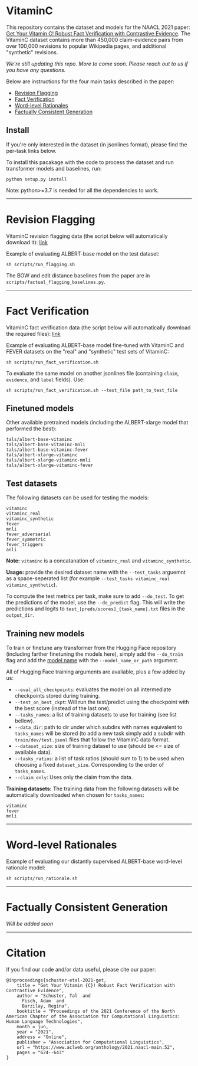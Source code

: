 # VitaminC
This repository contains the dataset and models for the NAACL 2021 paper: [Get Your Vitamin C! Robust Fact Verification with Contrastive Evidence](https://arxiv.org/abs/2103.08541). The VitaminC dataset contains more than 450,000 claim-evidence pairs from over 100,000 revisions to popular Wikipedia pages, and additional "synthetic" revisions.

*We're still updating this repo. More to come soon. Please reach out to us if you have any questions.*

Below are instructions for the four main tasks described in the paper:
* [Revision Flagging](#revision-flagging)
* [Fact Verification](#fact-verification)
* [Word-level Rationales](#word-level-rationales)
* [Factually Consistent Generation](#factually-consistent-generation)

## Install

If you're only interested in the dataset (in jsonlines format), please find the per-task links below.

To install this pacakage with the code to process the dataset and run transformer models and baselines, run:
```
python setup.py install
```
Note: python>=3.7 is needed for all the dependencies to work.

---
# Revision Flagging
VitaminC revision flagging data (the script below will automatically download it): [link](https://github.com/TalSchuster/talschuster.github.io/raw/master/static/vitaminc_flagging.zip)

Example of evaluating ALBERT-base model on the test dataset:
```
sh scripts/run_flagging.sh
```

The BOW and edit distance baselines from the paper are in `scripts/factual_flagging_baselines.py`.

---

# Fact Verification

VitaminC fact verification data (the script below will automatically download the required files): [link](https://github.com/TalSchuster/talschuster.github.io/raw/master/static/vitaminc.zip)

Example of evaluating ALBERT-base model fine-tuned with VitaminC and FEVER datasets on the "real" and "synthetic" test sets of VitaminC:
```
sh scripts/run_fact_verification.sh
```
To evaluate the same model on another jsonlines file (containing `claim`, `evidence`, and `label` fields). Use:
```
sh scripts/run_fact_verification.sh --test_file path_to_test_file
```

## Finetuned models
Other available pretrained models (including the ALBERT-xlarge model that performed the best):
```
tals/albert-base-vitaminc
tals/albert-base-vitaminc-mnli
tals/albert-base-vitaminc-fever
tals/albert-xlarge-vitaminc
tals/albert-xlarge-vitaminc-mnli
tals/albert-xlarge-vitaminc-fever
```

## Test datasets
The following datasets can be used for testing the models:
```
vitaminc
vitaminc_real
vitaminc_synthetic
fever
mnli
fever_adversarial
fever_symmetric
fever_triggers
anli
```
**Note:** `vitaminc` is a concatanation of `vitaminc_real` and `vitaminc_synthetic`.

**Usage:** provide the desired dataset name with the `--test_tasks` arguemnt as a space-seperated list (for example `--test_tasks vitaminc_real vitaminc_synthetic`).

To compute the test metrics per task, make sure to add `--do_test`. To get the predictions of the model, use the `--do_predict` flag. This will write the predictions and logits to `test_[preds/scores]_{task_name}.txt` files in the `output_dir`.

## Training new models
To train or finetune any transformer from the Hugging Face repository (including farther finetuning the models here), simply add the `--do_train` flag and add the [model name](https://huggingface.co/models) with the `--model_name_or_path` argument.

All of Hugging Face training arguments are available, plus a few added by us:
* `--eval_all_checkpoints`: evaluates the model on all intermediate checkpoints stored during training.
* `--test_on_best_ckpt`: Will run the test/predict using the checkpoint with the best score (instead of the last one).
* `--tasks_names`: a list of training datasets to use for training (see list bellow).
* `--data_dir`: path to dir under which subdirs with names equivalent to `tasks_names` will be stored (to add a new task simply add a subdir with `train/dev/test.jsonl` files that follow the VitaminC data format.
* `--dataset_size`: size of training dataset to use (should be <= size of available data).
* `--tasks_ratios`: a list of task ratios (should sum to 1) to be used when choosing a fixed `dataset_size`. Corresponding to the order of `tasks_names`.
* `--claim_only`: Uses only the claim from the data. 

**Training datasets:** 
The training data from the following datasets will be automatically downloaded when chosen for `tasks_names`:
```
vitaminc
fever
mnli
```

---
# Word-level Rationales

Example of evaluating our distantly supervised ALBERT-base word-level rationale model:
```
sh scripts/run_rationale.sh
```

---

# Factually Consistent Generation

*Will be added soon*

---

# Citation

If you find our code and/or data useful, please cite our paper:

```
@inproceedings{schuster-etal-2021-get,
    title = "Get Your Vitamin {C}! Robust Fact Verification with Contrastive Evidence",
    author = "Schuster, Tal  and
      Fisch, Adam  and
      Barzilay, Regina",
    booktitle = "Proceedings of the 2021 Conference of the North American Chapter of the Association for Computational Linguistics: Human Language Technologies",
    month = jun,
    year = "2021",
    address = "Online",
    publisher = "Association for Computational Linguistics",
    url = "https://www.aclweb.org/anthology/2021.naacl-main.52",
    pages = "624--643"
}
```

